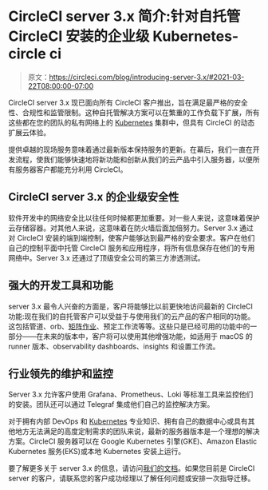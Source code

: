 # CircleCI server 3.x 简介:针对自托管 CircleCI 安装的企业级 Kubernetes-circle ci

> 原文：<https://circleci.com/blog/introducing-server-3.x/#2021-03-22T08:00:00-07:00>

CircleCI server 3.x 现已面向所有 CircleCI 客户推出，旨在满足最严格的安全性、合规性和监管限制。这种自托管解决方案可以在繁重的工作负载下扩展，所有这些都在您的团队的私有网络上的 [Kubernetes](https://circleci.com/blog/getting-started-with-kubernetes-how-to-set-up-your-first-cluster/) 集群中，但具有 CircleCI 的动态扩展云体验。

提供卓越的现场服务意味着通过最新版本保持服务的更新。在幕后，我们一直在开发流程，使我们能够快速地将新功能和创新从我们的云产品中引入服务器，以便所有服务器客户都能充分利用 CircleCI。

## CircleCI server 3.x 的企业级安全性

软件开发中的网络安全比以往任何时候都更加重要。对一些人来说，这意味着保护云存储容器。对其他人来说，这意味着在防火墙后面加倍努力。Server 3.x 通过对 CircleCI 安装的端到端控制，使客户能够达到最严格的安全要求。客户在他们自己的控制平面中托管 CircleCI 服务和应用程序，将所有信息保存在他们的专用网络中。Server 3.x 还通过了顶级安全公司的第三方渗透测试。

## 强大的开发工具和功能

server 3.x 最令人兴奋的方面是，客户将能够比以前更快地访问最新的 CircleCI 功能:现在我们的自托管客户可以受益于与使用我们的云产品的客户相同的功能。这包括管道、orb、[矩阵作业](https://circleci.com/blog/circleci-matrix-jobs/)、预定工作流等等。这些只是已经可用的功能中的一部分——在未来的版本中，客户将可以使用其他增强功能，如适用于 macOS 的 runner 版本、observability dashboards、insights 和设置工作流。

## 行业领先的维护和监控

Server 3.x 允许客户使用 Grafana、Prometheus、Loki 等标准工具来监控他们的安装。团队还可以通过 Telegraf 集成他们自己的监控解决方案。

对于拥有内部 DevOps 和 [Kubernetes](https://circleci.com/blog/kubernetes-and-circleci-orbs-develop-your-project-not-your-deployment-pipeline/) 专业知识、拥有自己的数据中心或具有其他地方无法满足的高度定制需求的团队来说，最新的服务器版本是一个理想的解决方案。CircleCI 服务器可以在 Google Kubernetes 引擎(GKE)、Amazon Elastic Kubernetes 服务(EKS)或本地 Kubernetes 安装上运行。

要了解更多关于 server 3.x 的信息，请访问[我们的文档](https://circleci.com/docs/server-3-overview/)。如果您目前是 CircleCI server 的客户，请联系您的客户成功经理以了解任何问题或安排一次指导迁移。